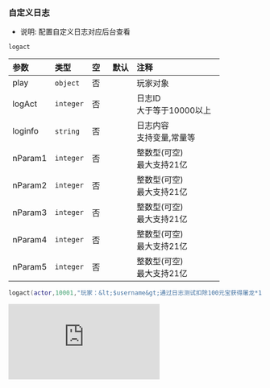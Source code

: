 ### 自定义日志

- 说明: 配置自定义日志对应后台查看

`logact`

| 参数    | 类型      | 空   | 默认 | 注释                         |
| :------ | :-------- | :--- | :--- | :--------------------------- |
| play    | `object`  | 否   |      | 玩家对象                     |
| logAct  | `integer` | 否   |      | 日志ID<br />大于等于10000以上  |
| loginfo | `string`  | 否   |      | 日志内容<br />支持变量,常量等  |
| nParam1 | `integer` | 否   |      | 整数型(可空)<br />最大支持21亿 |
| nParam2 | `integer` | 否   |      | 整数型(可空)<br />最大支持21亿 |
| nParam3 | `integer` | 否   |      | 整数型(可空)<br />最大支持21亿 |
| nParam4 | `integer` | 否   |      | 整数型(可空)<br />最大支持21亿 |
| nParam5 | `integer` | 否   |      | 整数型(可空)<br />最大支持21亿 |

```lua
logact(actor,10001,"玩家：&lt;$username&gt;通过日志测试扣除100元宝获得屠龙*1",1,2,3,4,5)
```
![后台上传表格格式](http://engine-doc.996m2.com/server/index.php?s=/api/attachment/visitFile&amp;sign=41626a76cfe8f49ab0a80f948b891ea8)

